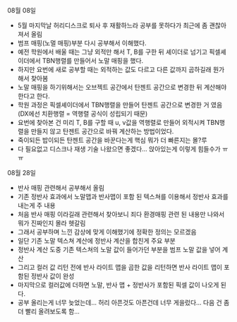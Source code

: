 08월 08일  
- 5월 마지막날 허리디스크로 퇴사 후 재활하느라 공부를 못하다가 최근에 좀 괜찮아 져서 올림  
- 범프 매핑(노멀 매핑)부분 다시 공부해서 이해했다.  
- 예전 학원에서 배울 때는 그냥 외적만 해서 T, B를 구한 뒤 셰이더로 넘기고 픽셀셰이더에서 TBN행렬를 만들어서 노말 매핑을 했다.  
- 하지만 요번에 새로 공부할 때는 외적하는 값도 다르고 다른 값까지 곱하길래 뭔가해서 찾아봄  
- 노말 매핑을 하기위해서는 오브젝트 공간에서 탄젠트 공간으로 변경한 뒤 계산해야 한다고 한다.
- 학원 과정은 픽셀셰이더에서 TBN행렬을 만들어 탄젠트 공간으로 변경한 거 였음(DX에선 치환행렬 = 역행렬 공식이 성립되기 때문)  
- 요번에 찾아본 건 미리 T, B를 구할 때 u, v값을 역행렬로 만들어 외적시켜 TBN행렬을 만들지 않고 탄젠트 공간으로 바꿔 계산하는 방법이었다.
- 죽이되든 밥이되든 탄젠트 공간을 바꾼다는게 핵심 뭐가 더 빠른지는 몰?루
- 다 필요없고 디스크나 재생 기술 나왔으면 좋겠다... 앉아있는게 이렇게 힘들수가 ㅠㅠ  

08월 28일  
- 반사 매핑 관련해서 공부해서 올림  
- 기존 정반사 효과에서 노말맵과 반사맵이 포함 된 텍스쳐를 이용해서 정반사 효과를 내는게 주 내용  
- 처음 반사 매핑 이라길래 관련해서 찾아보니 죄다 환경매핑 관련 된 내용만 나와서 뭐가 진짜인지 몰라 헷갈림  
- 그래서 공부하며 느낀 감상에 맞게 이해했기에 정확한 정의는 모르겠음  
- 일단 기존 노말 텍스쳐 계산에 정반사 계산을 합친게 주요 부분  
- 정반사 계산 도중 기존 텍스쳐의 노말 값이 들어가던 부분을 범프 노말 값을 넣어 계산  
- 그리고 컬러 값 리턴 전에 반사 라이트 맵을 곱한 값을 리턴하면 반사 라이트 맵이 포함된 정반사 값이 완성
- 마지막으로 컬러값에 더하면 노말, 반사 맵 + 정반사가 포함된 픽셀 값이 나오게 된다.
- 공부 올리는게 너무 늦었는데... 허리 아픈것도 아픈건데 너무 게을렀다... 다음 건 좀 더 빨리 올려보도록 함...
